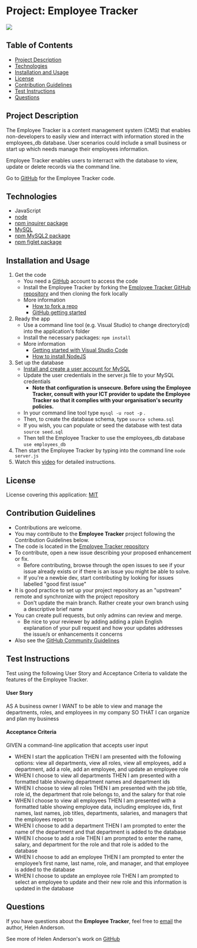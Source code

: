 # Project: Employee Tracker


[![](https://img.shields.io/badge/License-MIT-brightgreen)](https://opensource.org/licenses/MIT)


## Table of Contents
  - [Project Description](#project-description)
  - [Technologies](#technologies)
  - [Installation and Usage](#installation-and-usage)
  - [License](#license)
  - [Contribution Guidelines](#contribution-guidelines)
  - [Test Instructions](#test-instructions)
  - [Questions](#questions)


## Project Description 
The Employee Tracker is a content management system (CMS) that enables non-developers to easily view and interract with information stored in the employees_db database. User scenarios could include a small business or start up which needs manage their employees information. 

Employee Tracker enables users to interract with the database to view, update or delete records via the command line.

Go to [GitHub](https://github.com/grace-anderson/employee-tracker) for the Employee Tracker code.

## Technologies
* JavaScript
* [node](https://nodejs.org/en/)
* [npm inquirer package](https://www.npmjs.com/package/inquirer?activeTab=readme)
* [MySQL](https://www.mysql.com/)
* [npm MySQL2 package](https://www.npmjs.com/package/mysql2)
* [npm figlet package](https://www.npmjs.com/package/figlet)

## Installation and Usage
  1. Get the code
      * You need a [GitHub](https://github.com/) account to access the code
      * Install the Employee Tracker by forking the [Employee Tracker GitHub repository](https://github.com/grace-anderson/employee-tracker) and then cloning the fork locally
      * More information
        * [How to fork a repo](https://docs.github.com/en/get-started/quickstart/fork-a-repo)
        * [GitHub getting started](https://docs.github.com/)
  2. Ready the app
      * Use a command line tool (e.g. Visual Studio) to change directory(cd) into the application's folder
      * Install the necessary packages: `npm install`
      * More information
        * [Getting started with Visual Studio Code](https://code.visualstudio.com/docs/introvideos/basics)
        * [How to install NodeJS](https://coding-boot-camp.github.io/full-stack/nodejs/how-to-install-nodejs)
  3. Set up the database 
     * [Install and create a user account for MySQL](https://coding-boot-camp.github.io/full-stack/nodejs/how-to-install-nodejs)
     * Update the user credentials in the server.js file to your MySQL credentials
       * **Note that configuration is unsecure. Before using the Employee Tracker, consult with your ICT provider to update the Employee Tracker so that it complies with your organisation's security policies.**
     * In your command line tool type `mysql -u root -p` . 
     * Then, to create the database schema, type `source schema.sql`
     * If you wish, you can populate or seed the database with test data `source seed.sql`
     * Then tell the Employee Tracker to use the employees_db database `use employees_db`
  4. Then start the Employee Tracker by typing into the command line `node server.js`
  5. Watch this [video](https://drive.google.com/file/d/1bkk5zaaNlpFWNYM8t2c8oHwZZ_kqIJN3/view?usp=sharing) for detailed instructions. 

## License
License covering this application: [MIT](https://opensource.org/licenses/MIT)

## Contribution Guidelines
* Contributions are welcome.
* You may contribute to the **Employee Tracker** project following the Contribution Guidelines below.
* The code is located in the [Employee Tracker repository](https://github.com/grace-anderson/employee-tracker) 
* To contribute, open a new issue describing your proposed enhancement or fix.
  * Before contributing, browse through the open issues to see if your issue already exists or if there is an issue you might be able to solve. 
  * If you're a newbie dev, start contributing by looking for issues labelled "good first issue"
* It is good practice to set up your project repository as an "upstream" remote and synchronize with the project repository
  * Don't update the main branch. Rather create your own branch using a descriptive brief name
* You can create pull requests, but only admins can review and merge.
  * Be nice to your reviewer by adding adding a plain English explanation of your pull request and how your updates addresses the issue/s or enhancements it concerns
* Also see the [GitHub Community Guidelines](https://docs.github.com/en/site-policy/github-terms/github-community-guidelines)

## Test Instructions
Test using the following User Story and Acceptance Criteria to validate the features of the Employee Tracker.

#### User Story
AS A business owner
I WANT to be able to view and manage the departments, roles, and employees in my company
SO THAT I can organize and plan my business

#### Acceptance Criteria
GIVEN a command-line application that accepts user input
* WHEN I start the application
THEN I am presented with the following options: view all departments, view all roles, view all employees, add a department, add a role, add an employee, and update an employee role
* WHEN I choose to view all departments
THEN I am presented with a formatted table showing department names and department ids
* WHEN I choose to view all roles
THEN I am presented with the job title, role id, the department that role belongs to, and the salary for that role
* WHEN I choose to view all employees
THEN I am presented with a formatted table showing employee data, including employee ids, first names, last names, job titles, departments, salaries, and managers that the employees report to
* WHEN I choose to add a department
THEN I am prompted to enter the name of the department and that department is added to the database
* WHEN I choose to add a role
THEN I am prompted to enter the name, salary, and department for the role and that role is added to the database
* WHEN I choose to add an employee
THEN I am prompted to enter the employee’s first name, last name, role, and manager, and that employee is added to the database
* WHEN I choose to update an employee role
THEN I am prompted to select an employee to update and their new role and this information is updated in the database 

## Questions 
If you have questions about the **Employee Tracker**, feel free to [email](mailto:helen.g.anderson@me.com) the author, Helen Anderson.

See more of Helen Anderson's work on [GitHub](https://github.com/grace-anderson)
